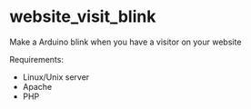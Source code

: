 website_visit_blink
===================

Make a Arduino blink when you have a visitor on your website

Requirements:
- Linux/Unix server
- Apache
- PHP

